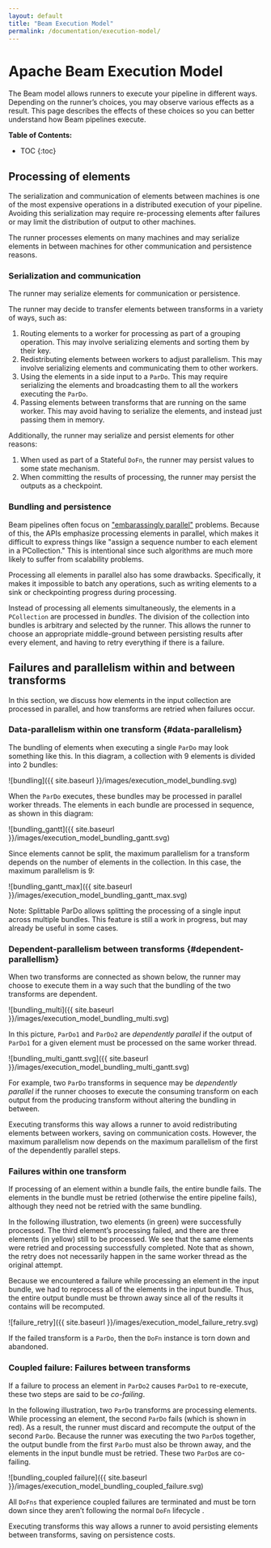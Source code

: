 ```yaml
---
layout: default
title: "Beam Execution Model"
permalink: /documentation/execution-model/
---
```


# Apache Beam Execution Model

The Beam model allows runners to execute your pipeline in different ways.
Depending on the runner’s choices, you may observe various effects as a result.
This page describes the effects of these choices so you can better understand
how Beam pipelines execute.

**Table of Contents:**
* TOC
{:toc}

## Processing of elements

The serialization and communication of elements between machines is one of the
most expensive operations in a distributed execution of your pipeline. Avoiding
this serialization may require re-processing elements after failures or may
limit the distribution of output to other machines.

The runner processes elements on many machines and may serialize elements in
between machines for other communication and persistence reasons.

### Serialization and communication

The runner may serialize elements for communication or persistence.

The runner may decide to transfer elements between transforms in a variety of
ways, such as:

1.  Routing elements to a worker for processing as part of a grouping operation.
    This may involve serializing elements and sorting them by their key.
1.  Redistributing elements between workers to adjust parallelism. This may
    involve serializing elements and communicating them to other workers.
1.  Using the elements in a side input to a `ParDo`. This may require
    serializing the elements and broadcasting them to all the workers executing
    the `ParDo`.
1.  Passing elements between transforms that are running on the same worker.
    This may avoid having to serialize the elements, and instead just passing
    them in memory.

Additionally, the runner may serialize and persist elements for other reasons:

1. When used as part of a Stateful `DoFn`, the runner may persist values to some
   state mechanism.
1. When committing the results of processing, the runner may persist the outputs
   as a checkpoint.

### Bundling and persistence

Beam pipelines often focus on ["embarassingly parallel"](https://en.wikipedia.org/wiki/Embarrassingly_parallel)
problems.  Because of this, the APIs emphasize processing elements in parallel,
which makes it difficult to express things like "assign a sequence number to
each element in a PCollection." This is intentional since such algorithms are
much more likely to suffer from scalability problems.

Processing all elements in parallel also has some drawbacks. Specifically, it
makes it impossible to batch any operations, such as writing elements to a sink
or checkpointing progress during processing.

Instead of processing all elements simultaneously, the elements in a
`PCollection` are processed in _bundles_. The division of the collection into
bundles is arbitrary and selected by the runner. This allows the runner to
choose an appropriate middle-ground between persisting results after every
element, and having to retry everything if there is a failure.

## Failures and parallelism within and between transforms

In this section, we discuss how elements in the input collection are processed
in parallel, and how transforms are retried when failures occur.

### Data-parallelism within one transform {#data-parallelism}

The bundling of elements when executing a single `ParDo` may look something like
this. In this diagram, a collection with 9 elements is divided into 2
bundles:

![bundling]({{ site.baseurl }}/images/execution_model_bundling.svg)

When the `ParDo` executes, these bundles may be processed in parallel worker
threads. The elements in each bundle are processed in sequence, as shown in this
diagram:

![bundling_gantt]({{ site.baseurl }}/images/execution_model_bundling_gantt.svg)

Since elements cannot be split, the maximum parallelism for a transform depends
on the number of elements in the collection. In this case, the maximum
parallelism is 9:

![bundling_gantt_max]({{ site.baseurl }}/images/execution_model_bundling_gantt_max.svg)

Note: Splittable ParDo allows splitting the processing of a single input across
multiple bundles. This feature is still a work in progress, but may already be
useful in some cases.

### Dependent-parallelism between transforms {#dependent-parallellism}

When two transforms are connected as shown below, the runner may choose to
execute them in a way such that the bundling of the two transforms are
dependent.

![bundling_multi]({{ site.baseurl }}/images/execution_model_bundling_multi.svg)

In this picture, `ParDo1` and `ParDo2` are _dependently parallel_ if the output
of `ParDo1` for a given element must be processed on the same worker thread.

![bundling_multi_gantt.svg]({{ site.baseurl }}/images/execution_model_bundling_multi_gantt.svg)

For example, two `ParDo` transforms in sequence may be _dependently parallel_ if
the runner chooses to execute the consuming transform on each output from the
producing transform without altering the bundling in between.

Executing transforms this way allows a runner to avoid redistributing elements
between workers, saving on communication costs. However, the maximum parallelism
now depends on the maximum parallelism of the first of the dependently parallel
steps.

### Failures within one transform

If processing of an element within a bundle fails, the entire bundle fails. The
elements in the bundle must be retried (otherwise the entire pipeline fails),
although they need not be retried with the same bundling.

In the following illustration, two elements (in green) were successfully
processed. The third element’s processing failed, and there are three elements
(in yellow) still to be processed. We see that the same elements were retried
and processing successfully completed. Note that as shown, the retry does not
necessarily happen in the same worker thread as the original attempt.

Because we encountered a failure while processing an element in the input
bundle, we had to reprocess all of the elements in the input bundle. Thus, the
entire output bundle must be thrown away since all of the results it contains
will be recomputed.

![failure_retry]({{ site.baseurl }}/images/execution_model_failure_retry.svg)

If the failed transform is a `ParDo`, then the `DoFn` instance is torn down and
abandoned.

### Coupled failure: Failures between transforms

If a failure to process an element in `ParDo2` causes `ParDo1` to re-execute,
these two steps are said to be _co-failing_.

In the following illustration, two `ParDo` transforms are processing elements.
While processing an element, the second `ParDo` fails (which is shown in red).
As a result, the runner must discard and recompute the output of the second
`ParDo`. Because the runner was executing the two `ParDo`s together, the output
bundle from the first `ParDo` must also be thrown away, and the elements in the
input bundle must be retried. These two `ParDo`s are co-failing.

![bundling_coupled failure]({{ site.baseurl }}/images/execution_model_bundling_coupled_failure.svg)

All `DoFns` that experience coupled failures are terminated and must be torn
down since they aren’t following the normal `DoFn` lifecycle .

Executing transforms this way allows a runner to avoid persisting elements
between transforms, saving on persistence costs.

